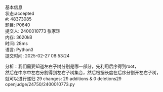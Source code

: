 基本信息  
状态:accepted  
#:
48373085  
题目:
P0640  
提交人:
2400010773 张家玮  
内存:
3620kB  
时间:
28ms  
语言:
Python3  
提交时间:
2025-02-27 08:53:24  


分析：我们需要知道左右子树分别是哪一部分，先利用后序得到root，  
然后在中序中左右分割得到左右子树集合，然后根据长度在后序分割开左右子树，就可以进行递归
 29 changes: 29 additions & 0 deletions29  
openjudge/24750/2400010773.py
